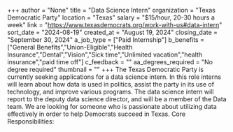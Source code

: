 +++
author = "None"
title = "Data Science Intern"
organization = "Texas Democratic Party"
location = "Texas"
salary = "$15/hour, 20-30 hours a week"
link = "https://www.texasdemocrats.org/work-with-us#data-intern"
sort_date = "2024-08-19"
created_at = "August 19, 2024"
closing_date = "September 30, 2024"
a_job_type = ["Paid Internship"]
b_benefits = ["General Benefits","Union-Eligible","Health Insurance","Dental","Vision","Sick time","Unlimited vacation","health insurance","paid time off"]
c_feedback = ""
aa_degrees_required = "No degree required"
thumbnail = ""
+++
The Texas Democratic Party is currently seeking applications for a data science intern. In this role interns will learn about how data is used in politics, assist the party in its use of technology, and improve various programs. The data science intern will report to the deputy data science director, and will be a member of the Data team. We are looking for someone who is passionate about utilizing data effectively in order to help Democrats succeed in Texas.
Core Responsibilities: 